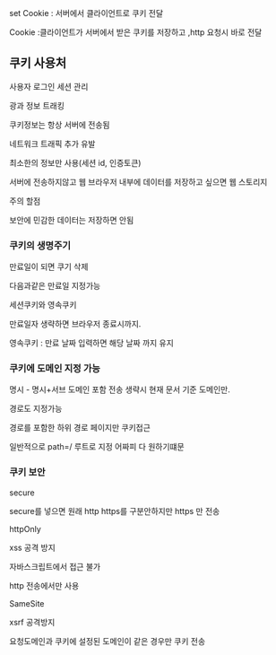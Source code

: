 set Cookie : 서버에서 클라이언트로 쿠키 전달

Cookie :클라이언트가 서버에서 받은 쿠키를 저장하고 ,http 요청시 바로 전달

## 쿠키 사용처

사용자 로그인 세션 관리

광과 정보 트래킹

쿠키정보는 항상 서버에 전송됨

네트워크 트래픽 추가 유발

최소한의 정보만 사용(세션 id, 인증토큰)

서버에 전송하지않고 웹 브라우저 내부에 데이터를 저장하고 싶으면 웹 스토리지

주의 할점

보안에 민감한 데이터는 저장하면 안됨

### 쿠키의 생명주기

만료일이 되면 쿠기 삭제

다음과같은 만료일 지정가능

세션쿠키와 영속쿠키

만료일자 생략하면 브라우저 종료시까지.

영속쿠키 : 만료 날짜 입력하면 해당 날짜 까지 유지

### 쿠키에 도메인 지정 가능

명시 - 명시+서브 도메인 포함 전송
생략시 현재 문서 기준 도메인만.

경로도 지정가능

경로를 포함한 하위 경로 페이지만 쿠키접근

일반적으로 path=/ 루트로 지정 어짜피 다 원하기떄문

### 쿠키 보안

secure

secure를 넣으면 원래 http https를 구분안하지만 https 만 전송

httpOnly

xss 공격 방지

자바스크립트에서 접근 불가

http 전송에서만 사용

SameSite

xsrf 공격방지

요청도메인과 쿠키에 설정된 도메인이 같은 경우만 쿠키 전송
